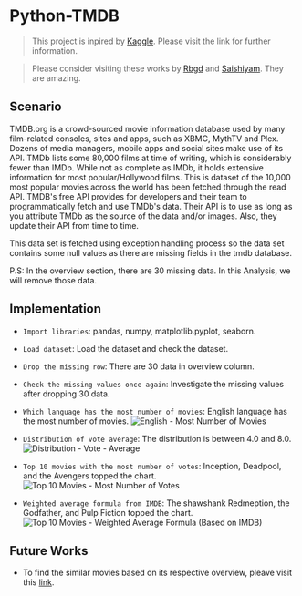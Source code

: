 # Python-TMDB
> This project is inpired by [Kaggle](https://www.kaggle.com/datasets/sankha1998/tmdb-top-10000-popular-movies-dataset/data). Please visit the link for further information.

> Please consider visiting these works by [Rbgd](https://www.kaggle.com/code/rihaab04/basic-recommendation) and [Saishiyam](https://www.kaggle.com/code/saishiyam/movie-recommendation-system). They are amazing. 

## Scenario 
TMDB.org is a crowd-sourced movie information database used by many film-related consoles, sites and apps, such as XBMC, MythTV and Plex. Dozens of media managers, mobile apps and social sites make use of its API.
TMDb lists some 80,000 films at time of writing, which is considerably fewer than IMDb. While not as complete as IMDb, it holds extensive information for most popular/Hollywood films.
This is dataset of the 10,000 most popular movies across the world has been fetched through the read API.
TMDB's free API provides for developers and their team to programmatically fetch and use TMDb's data.
Their API is to use as long as you attribute TMDb as the source of the data and/or images. Also, they update their API from time to time.

This data set is fetched using exception handling process so the data set contains some null values as there are missing fields in the tmdb database.

P.S: In the overview section, there are 30 missing data. In this Analysis, we will remove those data. 

## Implementation
* `Import libraries`: pandas, numpy, matplotlib.pyplot, seaborn.
* `Load dataset`: Load the dataset and check the dataset.
* `Drop the missing row`: There are 30 data in overview column.
* `Check the missing values once again`: Investigate the missing values after dropping 30 data.
* `Which language has the most number of movies`: English language has the most number of movies.
  ![English - Most Number of Movies](https://github.com/Kwangsa19/Python-TMDB/assets/135963482/61270ab4-85d3-4138-ae1f-0eed63c10c13)

* `Distribution of vote average`: The distribution is between 4.0 and 8.0.
  ![Distribution - Vote - Average](https://github.com/Kwangsa19/Python-TMDB/assets/135963482/87790671-72a7-405c-99b4-0dab8452e588)

* `Top 10 movies with the most number of votes`: Inception, Deadpool, and the Avengers topped the chart.
  ![Top 10 Movies - Most Number of Votes](https://github.com/Kwangsa19/Python-TMDB/assets/135963482/371c2b5b-d1d4-4a2c-b979-a597ea5e0989)

* `Weighted average formula from IMDB`: The shawshank Redmeption, the Godfather, and Pulp Fiction topped the chart.
  ![Top 10 Movies - Weighted Average Formula (Based on IMDB)](https://github.com/Kwangsa19/Python-TMDB/assets/135963482/c6c848a8-9460-48df-93a8-67d625fa0b64)

## Future Works
* To find the similar movies based on its respective overview, pleave visit this [link](). 
